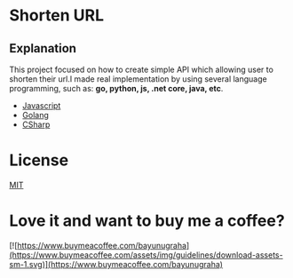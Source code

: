 # Shorten URL

## Explanation

This project focused on how to create simple API which allowing user to shorten their url.I made real implementation by using several language programming, such as: **go, python, js, .net core, java, etc**.


- [Javascript](./js)
- [Golang](./go)
- [CSharp](./csharp)

# License

[MIT](./LICENSE)

# Love it and want to buy me a coffee?

[![https://www.buymeacoffee.com/bayunugraha](https://www.buymeacoffee.com/assets/img/guidelines/download-assets-sm-1.svg)](https://www.buymeacoffee.com/bayunugraha)
